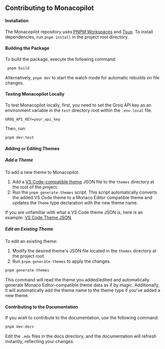 ## Contributing to Monacopilot

#### Installation

The Monacopilot repository uses [PNPM Workspaces](https://pnpm.io/workspaces) and [Tsup](https://tsup.egoist.dev/). To install dependencies, run `pnpm install` in the project root directory.

#### Building the Package

To build the package, execute the following command:

```bash
 pnpm build
```

Alternatively, `pnpm dev` to start the watch mode for automatic rebuilds on file changes.

#### Testing Monacopilot Locally

To test Monacopilot locally, first, you need to set the Groq API key as an environment variable in the `test` directory root within the `.env.local` file.

```plaintext
GROQ_API_KEY=your_api_key
```

Then, run:

```bash
pnpm dev:test
```

#### Adding or Editing Themes

##### Add a Theme

To add a new theme to Monacopilot:

1. Add a [VS Code-compatible theme]() JSON file to the `themes` directory at the root of the project.
2. Run the `pnpm generate-themes` script. This script automatically converts the added VS Code theme to a Monaco Editor compatible theme and updates the `Theme` type declaration with the new theme name.

If you are unfamiliar with what a VS Code theme JSON is, here is an example: [VS Code Theme JSON](https://github.com/codesandbox/vscode-theme/blob/main/themes/codesandbox-dark.json).

##### Edit an Existing Theme

To edit an existing theme:

1. Modify the desired theme's JSON file located in the `themes` directory at the project root.
2. Run `pnpm generate-themes` to apply the changes.

```bash
pnpm generate-themes
```

This command will read the theme you added/edited and automatically generate Monaco Editor-compatible theme data as if by magic. Additionally, it will automatically add the theme name to the theme type if you've added a new theme.

#### Contributing to the Documentation

If you wish to contribute to the documentation, use the following command:

```bash
pnpm dev:docs
```

Edit the `.mdx` files in the docs directory, and the documentation will refresh instantly, reflecting your changes.
